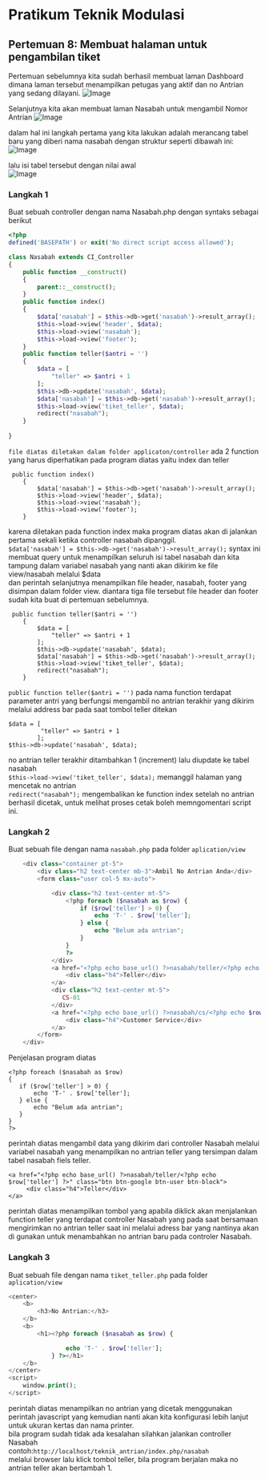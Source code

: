 # Pratikum Teknik Modulasi
## Pertemuan 8: Membuat halaman untuk pengambilan tiket
Pertemuan sebelumnya kita sudah berhasil membuat laman Dashboard dimana laman tersebut menampilkan petugas yang aktif dan no Antrian yang sedang dilayani.
![Image]( dasboard.PNG )

Selanjutnya kita akan membuat laman Nasabah untuk mengambil Nomor Antrian 
![Image]( nasabah.PNG )


dalam hal ini langkah pertama yang kita lakukan adalah merancang tabel baru yang diberi nama nasabah dengan struktur seperti dibawah ini:
![Image]( tabel_nasabah.PNG )

lalu isi tabel tersebut dengan nilai awal<br>
![Image]( nasabah_awal.PNG )

### Langkah 1
Buat sebuah controller dengan nama Nasabah.php dengan syntaks sebagai berikut
```php
<?php
defined('BASEPATH') or exit('No direct script access allowed');

class Nasabah extends CI_Controller
{
    public function __construct()
    {
        parent::__construct();
    }
    public function index()
    {
        $data['nasabah'] = $this->db->get('nasabah')->result_array();
        $this->load->view('header', $data);
        $this->load->view('nasabah');
        $this->load->view('footer');
    }
    public function teller($antri = '')
    {
        $data = [
            "teller" => $antri + 1
        ];
        $this->db->update('nasabah', $data);
        $data['nasabah'] = $this->db->get('nasabah')->result_array();
        $this->load->view('tiket_teller', $data);
        redirect("nasabah");
    }
    
}
```
`file diatas diletakan dalam folder applicaton/controller`
ada 2 function yang harus diperhatikan pada program diatas yaitu index dan teller<br>
```
 public function index()
    {
        $data['nasabah'] = $this->db->get('nasabah')->result_array();
        $this->load->view('header', $data);
        $this->load->view('nasabah');
        $this->load->view('footer');
    }
```
karena diletakan pada function index maka program diatas akan di jalankan pertama sekali ketika controller nasabah dipanggil.<br>
`$data['nasabah'] = $this->db->get('nasabah')->result_array();` syntax ini membuat query untuk menampilkan seluruh isi tabel nasabah dan kita tampung dalam variabel nasabah yang nanti akan dikirim ke file view/nasabah melalui $data<br>
dan perintah selanjutnya menampilkan file header, nasabah, footer yang disimpan dalam folder view. diantara tiga file tersebut file header dan footer sudah kita buat di pertemuan sebelumnya.<br>
```
 public function teller($antri = '')
    {
        $data = [
            "teller" => $antri + 1
        ];
        $this->db->update('nasabah', $data);
        $data['nasabah'] = $this->db->get('nasabah')->result_array();
        $this->load->view('tiket_teller', $data);
        redirect("nasabah");
    }
```
`public function teller($antri = '')` pada nama function terdapat parameter antri yang berfungsi mengambil no antrian terakhir yang dikirim melalui address bar pada saat tombol teller ditekan<br>
```
$data = [
         "teller" => $antri + 1
        ];
$this->db->update('nasabah', $data);
```
no antrian teller terakhir ditambahkan 1 (increment) lalu diupdate ke tabel nasabah <br>
`$this->load->view('tiket_teller', $data);` memanggil halaman yang mencetak no antrian<br>
`redirect("nasabah");` mengembalikan ke function index setelah no antrian berhasil dicetak, untuk melihat proses cetak boleh memngomentari script ini.
### Langkah 2
Buat sebuah file dengan nama `nasabah.php` pada folder `aplication/view`  
```php
    <div class="container pt-5">
        <div class="h2 text-center mb-3">Ambil No Antrian Anda</div>
        <form class="user col-5 mx-auto">

            <div class="h2 text-center mt-5">
                <?php foreach ($nasabah as $row) {
                    if ($row['teller'] > 0) {
                        echo 'T-' . $row['teller'];
                    } else {
                        echo "Belum ada antrian";
                    }
                }
                ?>
            </div>
            <a href="<?php echo base_url() ?>nasabah/teller/<?php echo $row['teller'] ?>" class="btn btn-google btn-user btn-block">
                <div class="h4">Teller</div>
            </a>
            <div class="h2 text-center mt-5">
               CS-01
            </div>
            <a href="<?php echo base_url() ?>nasabah/cs/<?php echo $row['cs'] ?>" class="btn btn-facebook btn-user btn-block">
                <div class="h4">Customer Service</div>
            </a>
        </form>
    </div>
```
Penjelasan program diatas
```
<?php foreach ($nasabah as $row) 
{
   if ($row['teller'] > 0) {
       echo 'T-' . $row['teller'];
   } else {
       echo "Belum ada antrian";
   }
}
?>
```
perintah diatas mengambil data yang dikirim dari controller Nasabah melalui variabel nasabah yang menampilkan no antrian teller yang tersimpan dalam tabel nasabah fiels teller.

```
<a href="<?php echo base_url() ?>nasabah/teller/<?php echo $row['teller'] ?>" class="btn btn-google btn-user btn-block">
     <div class="h4">Teller</div>
</a>
```
perintah diatas menampilkan tombol yang apabila diklick akan menjalankan function teller yang terdapat controller Nasabah yang pada saat bersamaan mengirimkan no antrian teller saat ini melalui adress bar yang nantinya akan di gunakan untuk menambahkan no antrian baru pada controler Nasabah.


### Langkah 3
Buat sebuah file dengan nama `tiket_teller.php` pada folder `aplication/view` 
```php
<center>
    <b>
        <h3>No Antrian:</h3>
    </b>
    <b>
        <h1><?php foreach ($nasabah as $row) {

                echo 'T-' . $row['teller'];
            } ?></h1>
    </b>
</center>
<script>
    window.print();
</script>
```
perintah diatas menampilkan no antrian yang dicetak menggunakan perintah javascript yang kemudian nanti akan kita konfigurasi lebih lanjut untuk ukuran kertas dan nama printer.<br>
bila program sudah tidak ada kesalahan silahkan jalankan controller Nasabah<br>
contoh:`http://localhost/teknik_antrian/index.php/nasabah`<br>
melalui browser lalu klick tombol teller, bila program berjalan maka no antrian teller akan bertambah 1.


                
